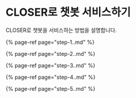 # CLOSER로 챗봇 서비스하기

CLOSER로 챗봇을 서비스하는 방법을 설명합니다.

{% page-ref page="step-1..md" %}

{% page-ref page="step-2..md" %}

{% page-ref page="step-3..md" %}

{% page-ref page="step-4..md" %}

{% page-ref page="step-5..md" %}



